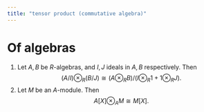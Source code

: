 ```yaml
---
title: "tensor product (commutative algebra)"
---
```


# Of algebras
1. Let $A,B$ be $R$-algebras, and $I,J$ ideals in $A,B$ respectively. Then $$(A/I)\otimes_R (B/J)\cong (A\otimes_R B)/(I\otimes_R 1+1\otimes_R J).$$
2. Let $M$ be an $A$-module. Then $$A[X]\otimes_A M\cong M[X].$$

